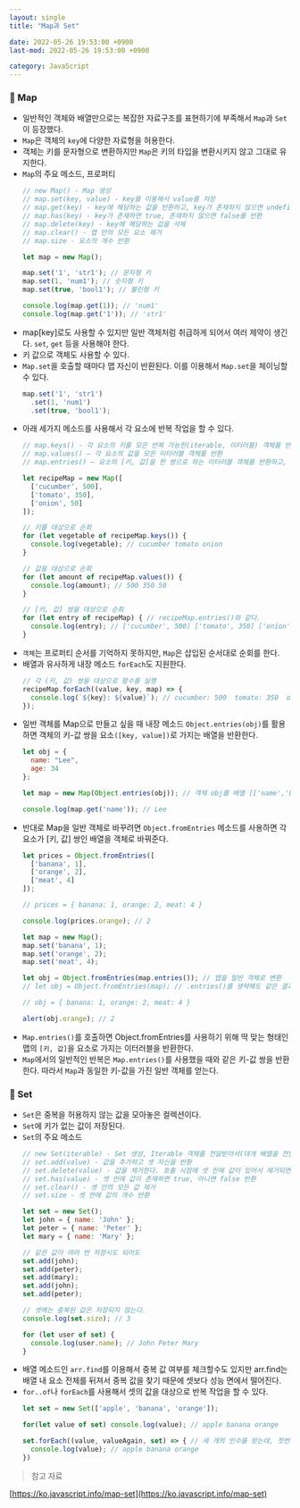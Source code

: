 ```yaml
---
layout: single
title: "Map과 Set"

date: 2022-05-26 19:53:00 +0900
last-mod: 2022-05-26 19:53:00 +0900

category: JavaScript
---
```

### 📌 Map
* 일반적인 객체와 배열만으로는 복잡한 자료구조를 표현하기에 부족해서 `Map`과 `Set`이 등장했다.
* `Map`은 객체의 `key`에 다양한 자료형을 허용한다.
* 객체는 키를 문자형으로 변환하지만 `Map`은 키의 타입을 변환시키지 않고 그대로 유지한다.
* `Map`의 주요 메소드, 프로퍼티
  ```javascript
  // new Map() - Map 생성
  // map.set(key, value) - key를 이용해서 value를 저장
  // map.get(key) - key에 해당하는 값을 반환하고, key가 존재하지 않으면 undefined를 반환
  // map.has(key) - key가 존재하면 true, 존재하지 않으면 false를 반환
  // map.delete(key) - key에 해당하는 값을 삭제
  // map.clear() - 맵 안의 모든 요소 제거
  // map.size - 요소의 개수 반환

  let map = new Map();

  map.set('1', 'str1'); // 문자형 키
  map.set(1, 'num1'); // 숫자형 키
  map.set(true, 'bool1'); // 불린형 키

  console.log(map.get(1)); // 'num1'
  console.log(map.get('1')); // 'str1'
  ```
* map[key]로도 사용할 수 있지만 일반 객체처럼 취급하게 되어서 여러 제약이 생긴다. `set`, `get` 등을 사용해야 한다.
* 키 값으로 객체도 사용할 수 있다.
* `Map.set`을 호출할 때마다 맵 자신이 반환된다. 이를 이용해서 `Map.set`을 체이닝할 수 있다.
  ```javascript
  map.set('1', 'str1')
    .set(1, 'num1')
    .set(true, 'bool1');
  ```
* 아래 세가지 메소드를 사용해서 각 요소에 반복 작업을 할 수 있다.
  ```javascript
  // map.keys() - 각 요소의 키를 모은 반복 가능한(iterable, 이터러블) 객체를 반환
  // map.values() – 각 요소의 값을 모은 이터러블 객체를 반환
  // map.entries() – 요소의 [키, 값]을 한 쌍으로 하는 이터러블 객체를 반환하고, 이 이터러블 객체는 for..of반복문의 기초로 쓰인다.

  let recipeMap = new Map([
    ['cucumber', 500],
    ['tomato', 350],
    ['onion', 50]
  ]);

  // 키를 대상으로 순회
  for (let vegetable of recipeMap.keys()) {
    console.log(vegetable); // cucumber tomato onion
  }

  // 값을 대상으로 순회
  for (let amount of recipeMap.values()) {
    console.log(amount); // 500 350 50
  }

  // [키, 값] 쌍을 대상으로 순회
  for (let entry of recipeMap) { // recipeMap.entries()와 같다.
    console.log(entry); // ['cucumber', 500] ['tomato', 350] ['onion', 50]
  }
  ```
* `객체`는 프로퍼티 순서를 기억하지 못하지만, `Map`은 삽입된 순서대로 순회를 한다.
* 배열과 유사하게 내장 메소드 `forEach`도 지원한다.
  ```javascript
  // 각 (키, 값) 쌍을 대상으로 함수를 실행
  recipeMap.forEach((value, key, map) => {
    console.log(`${key}: ${value}`); // cucumber: 500  tomato: 350  onion: 50
  });
  ```
* 일반 객체를 Map으로 만들고 싶을 때 내장 메소드 `Object.entries(obj)`를 활용하면 객체의 키-값 쌍을 요소`([key, value])`로 가지는 배열을 반환한다.
  ```javascript
  let obj = {
    name: "Lee",
    age: 34
  };

  let map = new Map(Object.entries(obj)); // 객체 obj를 배열 [['name','Lee'], ['age', 30]]로 바꾸고, 이 배열을 이용해 새로운 맵을 만들었다.

  console.log(map.get('name')); // Lee
  ```
* 반대로 Map을 일반 객체로 바꾸려면 `Object.fromEntries` 메소드를 사용하면 각 요소가 [키, 값] 쌍인 배열을 객체로 바꿔준다.
  ```javascript
  let prices = Object.fromEntries([
    ['banana', 1],
    ['orange', 2],
    ['meat', 4]
  ]);

  // prices = { banana: 1, orange: 2, meat: 4 }

  console.log(prices.orange); // 2

  let map = new Map();
  map.set('banana', 1);
  map.set('orange', 2);
  map.set('meat', 4);

  let obj = Object.fromEntries(map.entries()); // 맵을 일반 객체로 변환
  // let obj = Object.fromEntries(map); // .entries()를 생략해도 같은 결과

  // obj = { banana: 1, orange: 2, meat: 4 }

  alert(obj.orange); // 2
  ```
* `Map.entries()`를 호출하면 Object.fromEntries를 사용하기 위해 딱 맞는 형태인 맵의 `[키, 값]`을 요소로 가지는 이터러블을 반환한다.
* `Map`에서의 일반적인 반복은 `Map.entries()`를 사용했을 때와 같은 키-값 쌍을 반환한다. 따라서 `Map`과 동일한 키-값을 가진 일반 객체를 얻는다.

### 📌 Set
* `Set`은 중복을 허용하지 않는 값을 모아놓은 컬렉션이다.
* `Set`에 키가 없는 값이 저장된다.
* `Set`의 주요 메소드
  ```javascript
  // new Set(iterable) - Set 생성, Iterable 객체를 전달받아서(대개 배열을 전달받는다.) 그 안의 값을 복사해 셋에 넣는다.
  // set.add(value) - 값을 추가하고 셋 자신을 반환
  // set.delete(value) - 값을 제거한다. 호출 시점에 셋 안에 값이 있어서 제거되면 true, 아니면 false를 반환
  // set.has(value) - 셋 안에 값이 존재하면 true, 아니면 false 반환
  // set.clear() - 셋 안의 모든 값 제거
  // set.size - 셋 안에 값의 개수 반환

  let set = new Set();
  let john = { name: 'John' };
  let peter = { name: 'Peter' };
  let mary = { name: 'Mary' };

  // 같은 값이 여러 번 저장시도 되어도
  set.add(john);
  set.add(peter);
  set.add(mary);
  set.add(john);
  set.add(peter);

  // 셋에는 중복된 값은 저장되지 않는다.
  console.log(set.size); // 3

  for (let user of set) {
    console.log(user.name); // John Peter Mary
  }
  ```
* 배열 메소드인 `arr.find`를 이용해서 중복 값 여부를 체크할수도 있지만 arr.find는 배열 내 요소 전체를 뒤져서 중복 값을 찾기 때문에 셋보다 성능 면에서 떨어진다.
* `for..of`나 `forEach`를 사용해서 셋의 값을 대상으로 반복 작업을 할 수 있다.
  ```javascript
  let set = new Set(['apple', 'banana', 'orange']);

  for(let value of set) console.log(value); // apple banana orange
  
  set.forEach((value, valueAgain, set) => { // 세 개의 인수를 받는데, 첫번째는 값, 두번째도 값, 세번째는 목표하는 객체(셋)인데 세 개의 인수를 받는 이유는 맵을 셋으로, 셋을 맵으로 교체할 때 호환성을 위해서이다.
    console.log(value); // apple banana orange
  })
  ```


> 참고 자료

[https://ko.javascript.info/map-set](https://ko.javascript.info/map-set)